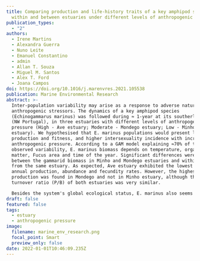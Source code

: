 ```yaml
---
title: Comparing production and life-history traits of a key amphipod species
  within and between estuaries under different levels of anthropogenic pressure
publication_types:
  - "2"
authors:
  - Irene Martins
  - Alexandra Guerra
  - Nuno Leite
  - Emanuel Constantino
  - admin
  - Allan T. Souza
  - Miguel M. Santos
  - Alex T. Ford
  - Joana Campos
doi: https://doi.org/10.1016/j.marenvres.2021.105538
publication: Marine Environmental Research
abstract: >-
  Inter-population variability may arise as a response to adverse natural and
  anthropogenic stressors. The dynamics of a key amphipod species
  (Echinogammarus marinus) was followed during ≈ 1-year at its southerly range
  (NW Portugal), in three estuaries with different levels of anthropogenic
  pressure (High - Ave estuary; Moderate - Mondego estuary; Low - Minho
  estuary). We hypothesised that E. marinus populations would present lower
  production and fitness, and higher intersexuality incidence with increasing
  anthropogenic pressure. According to a GAM model explaining ≈70% of the
  observed variability, E. marinus biomass depends on temperature, organic
  matter, Fucus area and time of the year. Significant differences were found
  between the gammarid biomass in Minho and Mondego estuaries and within sites
  from the same estuary. As expected, Ave estuary exhibited the lowest average
  annual production, abundance and fecundity rates. However, the highest average
  production was found in Mondego and not in Minho estuary, although the
  turnover ratio (P/B) of both estuaries was very similar.

  Besides the system's global ecological status, E. marinus also seems to respond to microhabitat conditions, which may explain the spatial heterogeneity observed in the amphipod production within the same estuary. Intersexuality prevalence was negligible in the three populations, which does not support the idea of a link between anthropogenic pressure and intersexuality in E. marinus. We argue that the dependence of E. marinus on Fucus sp. should be further investigated to fully understand the role of both fucoids and the gammarid in coastal foodwebs.
draft: false
featured: false
tags:
  - estuary
  - anthropogenic pressure
image:
  filename: marine_env_research.png
  focal_point: Smart
  preview_only: false
date: 2022-01-01T10:46:09.235Z
---
```

